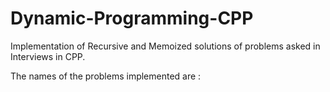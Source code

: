 # Dynamic-Programming-CPP

Implementation of Recursive and Memoized solutions of problems asked in Interviews in CPP.

The names of the problems implemented are : 

 